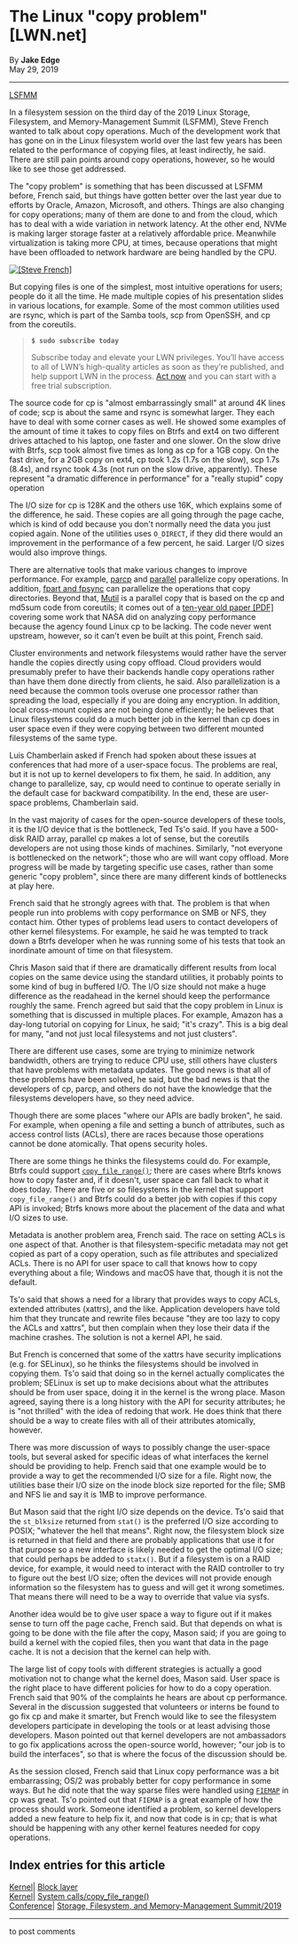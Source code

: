 # The Linux "copy problem" [LWN.net]

By **Jake Edge**  
May 29, 2019 

* * *

[LSFMM](/Articles/lsfmm2019/)

In a filesystem session on the third day of the 2019 Linux Storage, Filesystem, and Memory-Management Summit (LSFMM), Steve French wanted to talk about copy operations. Much of the development work that has gone on in the Linux filesystem world over the last few years has been related to the performance of copying files, at least indirectly, he said. There are still pain points around copy operations, however, so he would like to see those get addressed. 

The "copy problem" is something that has been discussed at LSFMM before, French said, but things have gotten better over the last year due to efforts by Oracle, Amazon, Microsoft, and others. Things are also changing for copy operations; many of them are done to and from the cloud, which has to deal with a wide variation in network latency. At the other end, NVMe is making larger storage faster at a relatively affordable price. Meanwhile virtualization is taking more CPU, at times, because operations that might have been offloaded to network hardware are being handled by the CPU. 

[ ![\[Steve French\]](https://static.lwn.net/images/2019/lsf-french-sm.jpg) ](/Articles/789642/)

But copying files is one of the simplest, most intuitive operations for users; people do it all the time. He made multiple copies of his presentation slides in various locations, for example. Some of the most common utilities used are rsync, which is part of the Samba tools, scp from OpenSSH, and cp from the coreutils. 

> **`$ sudo subscribe today`**
> 
> Subscribe today and elevate your LWN privileges. You’ll have access to all of LWN’s high-quality articles as soon as they’re published, and help support LWN in the process. [Act now](https://lwn.net/Promo/nst-sudo/claim) and you can start with a free trial subscription. 

The source code for cp is "almost embarrassingly small" at around 4K lines of code; scp is about the same and rsync is somewhat larger. They each have to deal with some corner cases as well. He showed some examples of the amount of time it takes to copy files on Btrfs and ext4 on two different drives attached to his laptop, one faster and one slower. On the slow drive with Btrfs, scp took almost five times as long as cp for a 1GB copy. On the fast drive, for a 2GB copy on ext4, cp took 1.2s (1.7s on the slow), scp 1.7s (8.4s), and rsync took 4.3s (not run on the slow drive, apparently). These represent "a dramatic difference in performance" for a "really stupid" copy operation 

The I/O size for cp is 128K and the others use 16K, which explains some of the difference, he said. These copies are all going through the page cache, which is kind of odd because you don't normally need the data you just copied again. None of the utilities uses `O_DIRECT`, if they did there would an improvement in the performance of a few percent, he said. Larger I/O sizes would also improve things. 

There are alternative tools that make various changes to improve performance. For example, [parcp](https://blogs.oracle.com/cloud-infrastructure/announcing-parallel-file-tools-for-file-storage) and [parallel](https://www.gnu.org/software/parallel/) parallelize copy operations. In addition, [fpart and fpsync](https://github.com/martymac/fpart) can parallelize the operations that copy directories. Beyond that, [Mutil](https://github.com/pkolano/mutil) is a parallel copy that is based on the cp and md5sum code from coreutils; it comes out of a [ten-year old paper [PDF]](https://pkolano.github.io/papers/lisa10.pdf) covering some work that NASA did on analyzing copy performance because the agency found Linux cp to be lacking. The code never went upstream, however, so it can't even be built at this point, French said. 

Cluster environments and network filesystems would rather have the server handle the copies directly using copy offload. Cloud providers would presumably prefer to have their backends handle copy operations rather than have them done directly from clients, he said. Also parallelization is a need because the common tools overuse one processor rather than spreading the load, especially if you are doing any encryption. In addition, local cross-mount copies are not being done efficiently; he believes that Linux filesystems could do a much better job in the kernel than cp does in user space even if they were copying between two different mounted filesystems of the same type. 

Luis Chamberlain asked if French had spoken about these issues at conferences that had more of a user-space focus. The problems are real, but it is not up to kernel developers to fix them, he said. In addition, any change to parallelize, say, cp would need to continue to operate serially in the default case for backward compatibility. In the end, these are user-space problems, Chamberlain said. 

In the vast majority of cases for the open-source developers of these tools, it is the I/O device that is the bottleneck, Ted Ts'o said. If you have a 500-disk RAID array, parallel cp makes a lot of sense, but the coreutils developers are not using those kinds of machines. Similarly, "not everyone is bottlenecked on the network"; those who are will want copy offload. More progress will be made by targeting specific use cases, rather than some generic "copy problem", since there are many different kinds of bottlenecks at play here. 

French said that he strongly agrees with that. The problem is that when people run into problems with copy performance on SMB or NFS, they contact him. Other types of problems lead users to contact developers of other kernel filesystems. For example, he said he was tempted to track down a Btrfs developer when he was running some of his tests that took an inordinate amount of time on that filesystem. 

Chris Mason said that if there are dramatically different results from local copies on the same device using the standard utilities, it probably points to some kind of bug in buffered I/O. The I/O size should not make a huge difference as the readahead in the kernel should keep the performance roughly the same. French agreed but said that the copy problem in Linux is something that is discussed in multiple places. For example, Amazon has a day-long tutorial on copying for Linux, he said; "it's crazy". This is a big deal for many, "and not just local filesystems and not just clusters". 

There are different use cases, some are trying to minimize network bandwidth, others are trying to reduce CPU use, still others have clusters that have problems with metadata updates. The good news is that all of these problems have been solved, he said, but the bad news is that the developers of cp, parcp, and others do not have the knowledge that the filesystems developers have, so they need advice. 

Though there are some places "where our APIs are badly broken", he said. For example, when opening a file and setting a bunch of attributes, such as access control lists (ACLs), there are races because those operations cannot be done atomically. That opens security holes. 

There are some things he thinks the filesystems could do. For example, Btrfs could support [`copy_file_range()`](http://man7.org/linux/man-pages/man2/copy_file_range.2.html); there are cases where Btrfs knows how to copy faster and, if it doesn't, user space can fall back to what it does today. There are five or so filesystems in the kernel that support `copy_file_range()` and Btrfs could do a better job with copies if this copy API is invoked; Btrfs knows more about the placement of the data and what I/O sizes to use. 

Metadata is another problem area, French said. The race on setting ACLs is one aspect of that. Another is that filesystem-specific metadata may not get copied as part of a copy operation, such as file attributes and specialized ACLs. There is no API for user space to call that knows how to copy everything about a file; Windows and macOS have that, though it is not the default. 

Ts'o said that shows a need for a library that provides ways to copy ACLs, extended attributes (xattrs), and the like. Application developers have told him that they truncate and rewrite files because "they are too lazy to copy the ACLs and xattrs", but then complain when they lose their data if the machine crashes. The solution is not a kernel API, he said. 

But French is concerned that some of the xattrs have security implications (e.g. for SELinux), so he thinks the filesystems should be involved in copying them. Ts'o said that doing so in the kernel actually complicates the problem; SELinux is set up to make decisions about what the attributes should be from user space, doing it in the kernel is the wrong place. Mason agreed, saying there is a long history with the API for security attributes; he is "not thrilled" with the idea of redoing that work. He does think that there should be a way to create files with all of their attributes atomically, however. 

There was more discussion of ways to possibly change the user-space tools, but several asked for specific ideas of what interfaces the kernel should be providing to help. French said that one example would be to provide a way to get the recommended I/O size for a file. Right now, the utilities base their I/O size on the inode block size reported for the file; SMB and NFS lie and say it is 1MB to improve performance. 

But Mason said that the right I/O size depends on the device. Ts'o said that the `st_blksize` returned from `stat()` is the preferred I/O size according to POSIX; "whatever the hell that means". Right now, the filesystem block size is returned in that field and there are probably applications that use it for that purpose so a new interface is likely needed to get the optimal I/O size; that could perhaps be added to `statx()`. But if a filesystem is on a RAID device, for example, it would need to interact with the RAID controller to try to figure out the best I/O size; often the devices will not provide enough information so the filesystem has to guess and will get it wrong sometimes. That means there will need to be a way to override that value via sysfs. 

Another idea would be to give user space a way to figure out if it makes sense to turn off the page cache, French said. But that depends on what is going to be done with the file after the copy, Mason said; if you are going to build a kernel with the copied files, then you want that data in the page cache. It is not a decision that the kernel can help with. 

The large list of copy tools with different strategies is actually a good motivation not to change what the kernel does, Mason said. User space is the right place to have different policies for how to do a copy operation. French said that 90% of the complaints he hears are about cp performance. Several in the discussion suggested that volunteers or interns be found to go fix cp and make it smarter, but French would like to see the filesystem developers participate in developing the tools or at least advising those developers. Mason pointed out that kernel developers are not ambassadors to go fix applications across the open-source world, however; "our job is to build the interfaces", so that is where the focus of the discussion should be. 

As the session closed, French said that Linux copy performance was a bit embarrassing; OS/2 was probably better for copy performance in some ways. But he did note that the way sparse files were handled using [`FIEMAP`](https://www.kernel.org/doc/Documentation/filesystems/fiemap.txt) in cp was great. Ts'o pointed out that `FIEMAP` is a great example of how the process should work. Someone identified a problem, so kernel developers added a new feature to help fix it, and now that code is in cp; that is what should be happening with any other kernel features needed for copy operations. 

  
Index entries for this article  
---  
[Kernel](/Kernel/Index)| [Block layer](/Kernel/Index#Block_layer)  
[Kernel](/Kernel/Index)| [System calls/copy_file_range()](/Kernel/Index#System_calls-copy_file_range)  
[Conference](/Archives/ConferenceIndex/)| [Storage, Filesystem, and Memory-Management Summit/2019](/Archives/ConferenceIndex/#Storage_Filesystem_and_Memory-Management_Summit-2019)  
  


* * *

to post comments 
